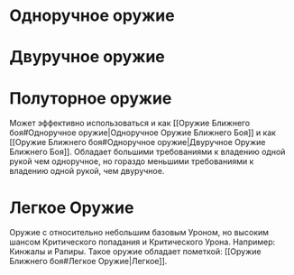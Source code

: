 # Одноручное оружие

# Двуручное оружие

# Полуторное оружие

Может эффективно использоваться и как [[Оружие Ближнего боя#Одноручное оружие|Одноручное Оружие Ближнего Боя]] и как [[Оружие Ближнего боя#Одноручное оружие|Двуручное Оружие Ближнего Боя]]. Обладает большими требованиями к владению одной рукой чем одноручное, но гораздо меньшими требованиями к владению одной рукой, чем двуручное. 

# Легкое Оружие

Оружие с относительно небольшим базовым Уроном, но высоким шансом Критического попадания и Критического Урона. Например: Кинжалы и Рапиры. Такое оружие обладает пометкой: [[Оружие Ближнего боя#Легкое Оружие|Легкое]]. 
